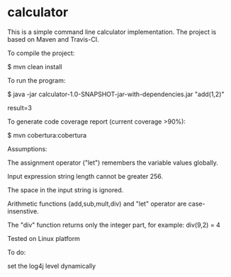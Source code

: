 # calculator

This is a simple command line calculator implementation. The project is based on Maven and Travis-CI.

To compile the project:

$ mvn clean install

To run the program:

$ java -jar calculator-1.0-SNAPSHOT-jar-with-dependencies.jar "add(1,2)"

result=3

To generate code coverage report (current coverage >90%):

$ mvn cobertura:cobertura


Assumptions:

The assignment operator ("let") remembers the variable values globally.

Input expression string length cannot be greater 256.

The space in the input string is ignored.

Arithmetic functions (add,sub,mult,div) and "let" operator are case-insenstive.

The "div" function returns only the integer part, for example: div(9,2) = 4

Tested on Linux platform

To do:

set the log4j level dynamically
